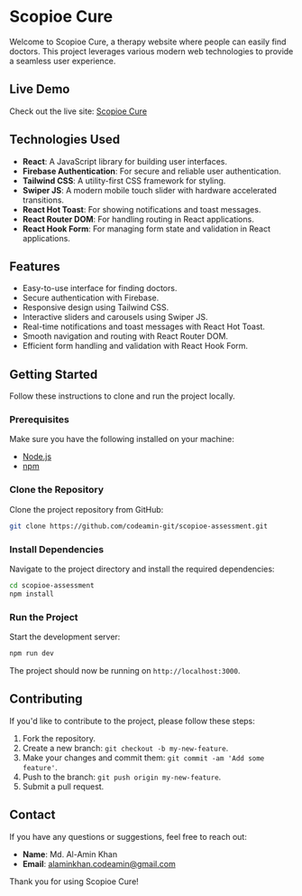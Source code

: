 # Scopioe Cure

Welcome to Scopioe Cure, a therapy website where people can easily find doctors. This project leverages various modern web technologies to provide a seamless user experience.

## Live Demo

Check out the live site: [Scopioe Cure](https://scopioe.vercel.app/)

## Technologies Used

- **React**: A JavaScript library for building user interfaces.
- **Firebase Authentication**: For secure and reliable user authentication.
- **Tailwind CSS**: A utility-first CSS framework for styling.
- **Swiper JS**: A modern mobile touch slider with hardware accelerated transitions.
- **React Hot Toast**: For showing notifications and toast messages.
- **React Router DOM**: For handling routing in React applications.
- **React Hook Form**: For managing form state and validation in React applications.

## Features

- Easy-to-use interface for finding doctors.
- Secure authentication with Firebase.
- Responsive design using Tailwind CSS.
- Interactive sliders and carousels using Swiper JS.
- Real-time notifications and toast messages with React Hot Toast.
- Smooth navigation and routing with React Router DOM.
- Efficient form handling and validation with React Hook Form.

## Getting Started

Follow these instructions to clone and run the project locally.

### Prerequisites

Make sure you have the following installed on your machine:

- [Node.js](https://nodejs.org/)
- [npm](https://www.npmjs.com/)

### Clone the Repository

Clone the project repository from GitHub:

```bash
git clone https://github.com/codeamin-git/scopioe-assessment.git
```

### Install Dependencies

Navigate to the project directory and install the required dependencies:

```bash
cd scopioe-assessment
npm install
```

### Run the Project

Start the development server:

```bash
npm run dev
```

The project should now be running on `http://localhost:3000`.

## Contributing

If you'd like to contribute to the project, please follow these steps:

1. Fork the repository.
2. Create a new branch: `git checkout -b my-new-feature`.
3. Make your changes and commit them: `git commit -am 'Add some feature'`.
4. Push to the branch: `git push origin my-new-feature`.
5. Submit a pull request.

## Contact

If you have any questions or suggestions, feel free to reach out:

- **Name**: Md. Al-Amin Khan
- **Email**: alaminkhan.codeamin@gmail.com

Thank you for using Scopioe Cure!
